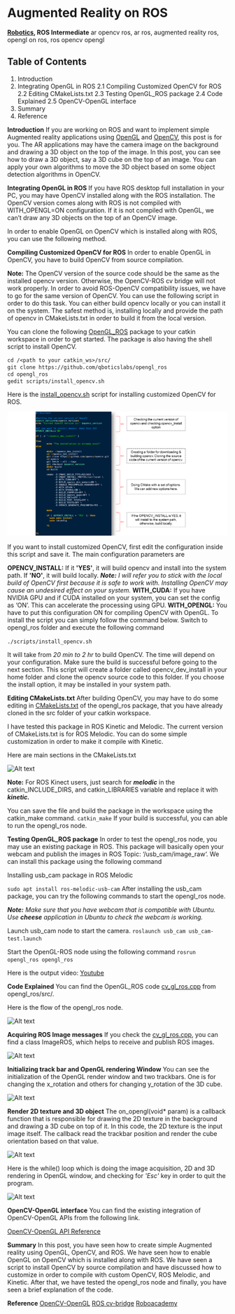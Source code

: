 # Augmented Reality on ROS
**[Robotics](https://robocademy.com/category/robotics/), ROS Intermediate**
ar opencv ros, ar ros, augmented reality ros, opengl on ros, ros opencv opengl

## Table of Contents

1. Introduction
2. Integrating OpenGL in ROS
2.1 Compiling Customized OpenCV for ROS
2.2 Editing CMakeLists.txt
2.3 Testing OpenGL_ROS package
2.4 Code Explained
2.5 OpenCV-OpenGL interface
3. Summary
4. Reference

**Introduction**
If you are working on ROS and want to implement simple Augmented reality applications using [OpenGL](https://www.opengl.org/) and [OpenCV](https://opencv.org/), this post is for you. The AR applications may have the camera image on the background and drawing a 3D object on the top of the image. In this post, you can see how to draw a 3D object, say a 3D cube on the top of an image. You can apply your own algorithms to move the 3D object based on some object detection algorithms in OpenCV.

**Integrating OpenGL in ROS**
If you have ROS desktop full installation in your PC, you may have OpenCV installed along with the ROS installation. The OpenCV version comes along with ROS is not compiled with WITH_OPENGL=ON configuration. If it is not compiled with OpenGL, we can’t draw any 3D objects on the top of an OpenCV image.

In order to enable OpenGL on OpenCV which is installed along with ROS, you can use the following method.

**Compiling Customized OpenCV for ROS**
In order to enable OpenGL in OpenCV, you have to build OpenCV from source compilation.

**Note:** The OpenCV version of the source code should be the same as the installed opencv version. Otherwise, the OpenCV-ROS cv bridge will not work properly. In order to avoid ROS-OpenCV compatibility issues, we have to go for the same version of OpenCV. You can use the following script in order to do this task. You can either build opencv locally or you can install it on the system. The safest method is, installing locally and provide the path of opencv in CMakeLists.txt in order to build it from the local version.

You can clone the following [OpenGL_ROS](https://github.com/qboticslabs/opengl_ros) package to your catkin workspace in order to get started. The package is also having the shell script to install OpenCV.
```
cd /<path to your catkin_ws>/src/
git clone https://github.com/qboticslabs/opengl_ros
cd opengl_ros
gedit scripts/install_opencv.sh
```
Here is the [install_opencv.sh](https://github.com/qboticslabs/opengl_ros/blob/master/scripts/install_opencv.sh) script for installing customized OpenCV for ROS.

![Alt text](img/opencv-script.jpeg)

If you want to install customized OpenCV, first edit the configuration inside this script and save it. The main configuration parameters are

**OPENCV_INSTALL:** If it **'YES'**, it will build opencv and install into the system path. If **'NO'**, it will build locally.
_**Note:** I will refer you to stick with the local build of OpenCV first because it is safe to work with. Installing OpenCV may cause an undesired effect on your system._
**WITH_CUDA:** If you have NVIDIA GPU and if CUDA installed on your system, you can set the config as ‘ON’. This can accelerate the processing using GPU.
**WITH_OPENGL:** You have to put this configuration ON for compiling OpenCV with OpenGL.
To install the script you can simply follow the command below. Switch to opengl_ros folder and execute the following command

```./scripts/install_opencv.sh ```

It will take from _20 min to 2 hr_ to build OpenCV. The time will depend on your configuration. Make sure the build is successful before going to the next section. This script will create a folder called opencv_dev_install in your home folder and clone the opencv source code to this folder. If you choose the install option, it may be installed in your system path.

**Editing CMakeLists.txt**
After building OpenCV, you may have to do some editing in [CMakeLists.txt](https://github.com/qboticslabs/opengl_ros/blob/master/CMakeLists.txt) of the opengl_ros package, that you have already cloned in the src folder of your catkin workspace.

I have tested this package in ROS Kinetic and Melodic. The current version of CMakeLists.txt is for ROS Melodic. You can do some simple customization in order to make it compile with Kinetic.

Here are main sections in the CMakeLists.txt

![Alt text](img/cmake_edit.jpeg)

**Note:** For ROS Kinect users, just search for _**melodic**_ in the catkin_INCLUDE_DIRS, and catkin_LIBRARIES variable and replace it with _**kinetic.**_

You can save the file and build the package in the workspace using the catkin_make command.
``` catkin_make ```
If your build is successful, you can able to run the opengl_ros node.

**Testing OpenGL_ROS package**
In order to test the opengl_ros node, you may use an existing package in ROS. This package will basically open your webcam and publish the images in ROS Topic: ‘/usb_cam/image_raw‘. We can install this package using the following command

Installing usb_cam package in ROS Melodic

``` sudo apt install ros-melodic-usb-cam ```
After installing the usb_cam package, you can try the following commands to start the opengl_ros node.

_**Note:** Make sure that you have webcam that is compatible with Ubuntu. Use **cheese** application in Ubuntu to check the webcam is working._

Launch usb_cam node to start the camera.
``` roslaunch usb_cam usb_cam-test.launch ```

Start the OpenGL-ROS node using the following command
``` rosrun opengl_ros opengl_ros ```

Here is the output video:
[Youtube](https://youtu.be/hLsx88IVntU)

**Code Explained**
You can find the OpenGL_ROS code [cv_gl_ros.cpp](https://github.com/qboticslabs/opengl_ros/blob/master/src/cv_gl_ros.cpp) from opengl_ros/src/.

Here is the flow of the opengl_ros node.

![Alt text](img/pgm_flow.jpeg)

**Acquiring ROS Image messages**
If you check the [cv_gl_ros.cpp](https://github.com/qboticslabs/opengl_ros/blob/master/src/cv_gl_ros.cpp), you can find a class ImageROS, which helps to receive and publish ROS images.

![Alt text](img/image_ros_screen.jpeg)

**Initializing track bar and OpenGL rendering Window**
You can see the initialization of the OpenGL render window and two trackbars. One is for changing the x_rotation and others for changing y_rotation of the 3D cube.

![Alt text](img/init_window1.jpeg)

**Render 2D texture and 3D object**
The on_opengl(void* param) is a callback function that is responsible for drawing the 2D texture in the background and drawing a 3D cube on top of it. In this code, the 2D texture is the input image itself. The callback read the trackbar position and render the cube orientation based on that value.

![Alt text](img/draw_2d_3d_cube_edit.jpeg)

Here is the while() loop which is doing the image acquisition, 2D and 3D rendering in OpenGL window, and checking for _'Esc'_ key in order to quit the program.

![Alt text](img/final_loop1.jpeg)

**OpenCV-OpenGL interface**
You can find the existing integration of OpenCV-OpenGL APIs from the following link.

[OpenCV-OpenGL API Reference](https://docs.opencv.org/3.4/d2/d3c/group__core__opengl.html)

**Summary**
In this post, you have seen how to create simple Augmented reality using OpenGL, OpenCV, and ROS. We have seen how to enable OpenGL on OpenCV which is installed along with ROS. We have seen a script to install OpenCV by source compilation and have discussed how to customize in order to compile with custom OpenCV, ROS Melodic, and Kinetic. After that, we have tested the opengl_ros node and finally, you have seen a brief explanation of the code.

**Reference**
[OpenCV-OpenGL](https://docs.opencv.org/3.4/d2/d3c/group__core__opengl.html)
[ROS cv-bridge](http://wiki.ros.org/cv_bridge)
[Roboacademy](https://robocademy.com/)
